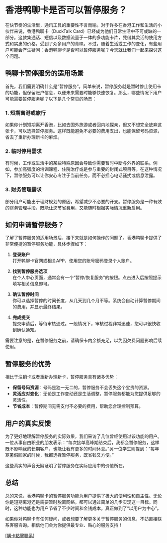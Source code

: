 # 香港鸭聊卡是否可以暂停服务？

在快节奏的生活里，通讯工具的重要性不言而喻。对于许多在香港工作和生活的小伙伴来说，香港鸭聊卡（DuckTalk Card）已经成为他们日常生活中不可或缺的一部分。这款集通话、短信以及数据流量于一体的多功能卡片，凭借其灵活的使用方式和实惠的价格，受到了众多用户的青睐。不过，随着生活或工作的变化，有些用户可能会产生疑问：香港鸭聊卡是否可以暂停服务呢？今天就让我们一起来探讨这个问题。

## 鸭聊卡暂停服务的适用场景

首先，我们需要明确什么是“暂停服务”。简单来说，暂停服务就是暂时停止使用卡的功能，但保留账户信息，以便未来需要时能够快速恢复。那么，哪些情况下用户可能需要暂停服务呢？以下是几个常见的场景：

### 1. 短期离港或旅行
如果你计划短期离开香港，比如去国外旅游或者回内地探亲，但又不想完全放弃这张卡，可以选择暂停服务。这样既能避免不必要的费用支出，也能保留号码资源，省去了重新办理新卡的麻烦。

### 2. 临时停用需求
有时候，工作或生活中的某些特殊原因会导致你需要暂时中断与外界的联系。例如，参加高强度的培训课程、住院治疗或是参与重要的封闭式项目等。在这种情况下，暂停服务可以让你安心专注于当前任务，而不必担心电话骚扰或信息泄露。

### 3. 财务管理需求
部分用户可能出于理财规划的原因，希望减少不必要的开支。暂停服务是一种有效的财务管理手段，既能让您节省费用，又能随时根据实际情况重新启用。

## 如何申请暂停服务？

了解了暂停服务的适用场景后，接下来就是如何操作的问题了。香港鸭聊卡提供了非常便捷的暂停服务功能，具体步骤如下：

1. **登录账户**  
   打开鸭聊卡官网或相关APP，使用您的账号密码登录个人账户。

2. **找到暂停服务选项**  
   在个人中心页面，通常会有一个“暂停/恢复服务”的按钮。点击进入后按照提示填写相关信息即可。

3. **确认暂停时间**  
   你可以选择暂停的时间长度，从几天到几个月不等。系统会自动计算暂停期间的费用，并显示最终结果。

4. **完成提交**  
   提交申请后，等待审核通过。一般情况下，审核过程非常迅速，您可以很快收到确认通知。

需要注意的是，在暂停服务之前，请确保卡内余额充足，以免因欠费问题影响后续使用。

## 暂停服务的优势

相比于注销卡或者重新办理新卡，暂停服务具有诸多优势：

- **保留号码资源**：号码是独一无二的，暂停服务不会丢失这个宝贵的资源。
- **灵活应对变化**：无论是工作变动还是生活调整，暂停服务都能为您提供足够的灵活性。
- **节省成本**：暂停期间无需支付不必要的费用，帮助您合理控制预算。

## 用户的真实反馈

为了更好地理解暂停服务的实际效果，我们采访了几位曾经使用过该功能的用户。一位从事自由职业的朋友表示：“每次接单高峰期结束后，我都会暂停服务，这样既不影响我的长期客户，也能让我有更多的时间休息。”另一位学生则提到：“每年寒暑假回家的时候，我都选择暂停服务，既省钱又方便。”

这些真实的声音无疑证明了暂停服务在实际应用中的价值所在。

## 总结

总的来说，香港鸭聊卡的暂停服务功能为用户提供了极大的便利性和自主性。无论你是短期离港还是需要暂时脱离网络，都可以通过简单的几步实现这一目标。同时，这种功能也为用户节省了不少时间和金钱成本，真正做到了“以用户为中心”。

如果你对鸭聊卡有任何疑问，或者想要了解更多关于暂停服务的信息，不妨直接联系客服咨询。相信他们会为你提供最专业、贴心的服务支持！

[[購卡點擊聯系](https://t.me/s/SXDXQF)]